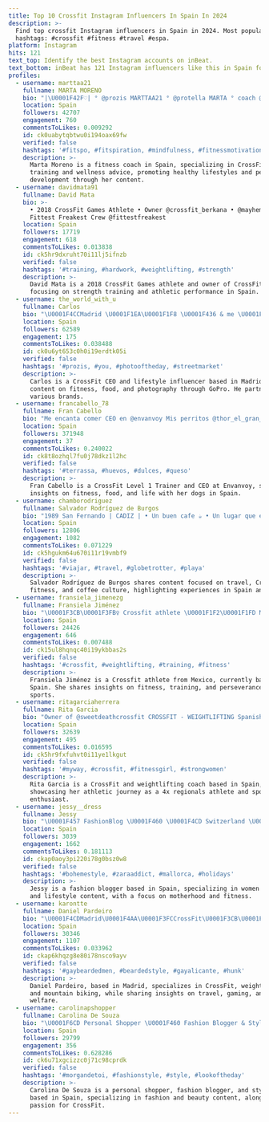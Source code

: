 ```yaml
---
title: Top 10 Crossfit Instagram Influencers In Spain In 2024
description: >-
  Find top crossfit Instagram influencers in Spain in 2024. Most popular
  hashtags: #crossfit #fitness #travel #espa.
platform: Instagram
hits: 121
text_top: Identify the best Instagram accounts on inBeat.
text_bottom: inBeat has 121 Instagram influencers like this in Spain for you to work with.
profiles:
  - username: marttaa21
    fullname: MARTA MORENO
    bio: "|\U0001F42F♡| ° @prozis MARTTAA21 ° @protella MARTA ° coach @crossfitlambda \U0001F3CB\U0001F3FD‍♀️ ASESORÍAS \U0001F4E9 marttaa21@hotmail.com ENTRENA CONMIGO 19€ TODO UN AÑO\U0001F4F2"
    location: Spain
    followers: 42707
    engagement: 760
    commentsToLikes: 0.009292
    id: ck0uabytqbtwu0i194oax69fw
    verified: false
    hashtags: '#fitspo, #fitspiration, #mindfulness, #fitnessmotivation'
    description: >-
      Marta Moreno is a fitness coach in Spain, specializing in CrossFit
      training and wellness advice, promoting healthy lifestyles and personal
      development through her content.
  - username: davidmata91
    fullname: David Mata
    bio: >-
      • 2018 CrossFit Games Athlete • Owner @crossfit_berkana • @mayhemathlete •
      Fittest Freakest Crew @fittestfreakest
    location: Spain
    followers: 17719
    engagement: 618
    commentsToLikes: 0.013838
    id: ck5hr9dxruht70i11lj5ifnzb
    verified: false
    hashtags: '#training, #hardwork, #weightlifting, #strength'
    description: >-
      David Mata is a 2018 CrossFit Games athlete and owner of CrossFit Berkana,
      focusing on strength training and athletic performance in Spain.
  - username: the_world_with_u
    fullname: Carlos
    bio: "\U0001F4CCMadrid \U0001F1EA\U0001F1F8 \U0001F436 & me \U0001F4F7GoPro & CrossFit CEO @lof4fud \U0001F374\U0001F354\U0001F355\U0001F363\U0001F60B Ambassador @thundernoise_brand \U0001F455 @77feettraining \U0001F3CB\U0001F3FB‍♂️\U0001F4AA\U0001F3FC"
    location: Spain
    followers: 62589
    engagement: 175
    commentsToLikes: 0.038488
    id: ck0u6yt653c0h0i19erdtk05i
    verified: false
    hashtags: '#prozis, #you, #photooftheday, #streetmarket'
    description: >-
      Carlos is a CrossFit CEO and lifestyle influencer based in Madrid, sharing
      content on fitness, food, and photography through GoPro. He partners with
      various brands.
  - username: francabello_78
    fullname: Fran Cabello
    bio: "Me encanta comer CEO en @envanvoy Mis perritos @thor_el_gran_minibull \U0001F3CB‍\U0001F4AA CrossFit L-1 Trainer"
    location: Spain
    followers: 371948
    engagement: 37
    commentsToLikes: 0.240022
    id: ck8t8ozhql7fu0j78dkz1l2hc
    verified: false
    hashtags: '#terrassa, #huevos, #dulces, #queso'
    description: >-
      Fran Cabello is a CrossFit Level 1 Trainer and CEO at Envanvoy, sharing
      insights on fitness, food, and life with her dogs in Spain.
  - username: chamborodriguez
    fullname: Salvador Rodríguez de Burgos
    bio: "1989 San Fernando | CADIZ | • Un buen cafe ☕️ • Un lugar que explorar \U0001F30D • CrossFit \U0001F3CB\U0001F3FC‍♂️ • Salvador@flapinkgo.es \U0001F4E9 \U0001F4CD Getafe | MADRID | \U0001F1EA\U0001F1F8"
    location: Spain
    followers: 12806
    engagement: 1082
    commentsToLikes: 0.071229
    id: ck5hgukm64u670i11r19vmbf9
    verified: false
    hashtags: '#viajar, #travel, #globetrotter, #playa'
    description: >-
      Salvador Rodríguez de Burgos shares content focused on travel, CrossFit
      fitness, and coffee culture, highlighting experiences in Spain and beyond.
  - username: fransiela_jimenezg
    fullname: Fransiela Jiménez
    bio: "\U0001F3CB\U0001F3FB‍♀️ Crossfit athlete \U0001F1F2\U0001F1FD México | El que persevera alcanza \U0001F64C\U0001F3FC\U0001F493 \U0001F4AA\U0001F3FC1x crossfit games athlete \U0001F4DA Comercio Internacional"
    location: Spain
    followers: 24426
    engagement: 646
    commentsToLikes: 0.007488
    id: ck15ul8hqnqc40i19ykbbas2s
    verified: false
    hashtags: '#crossfit, #weightlifting, #training, #fitness'
    description: >-
      Fransiela Jiménez is a Crossfit athlete from Mexico, currently based in
      Spain. She shares insights on fitness, training, and perseverance in
      sports.
  - username: ritagarciaherrera
    fullname: Rita Garcia
    bio: "Owner of @sweetdeathcrossfit CROSSFIT - WEIGHTLIFTING Spanish\U0001F1EA\U0001F1F8-Sports-Dogs lover 4x #regionalsathlete 2x fittest in Spain \U0001F53B❤️SPONSOR❤️\U0001F53B"
    location: Spain
    followers: 32639
    engagement: 495
    commentsToLikes: 0.016595
    id: ck5hr9fxfuhvt0i11ye1lkgut
    verified: false
    hashtags: '#myway, #crossfit, #fitnessgirl, #strongwomen'
    description: >-
      Rita Garcia is a CrossFit and weightlifting coach based in Spain,
      showcasing her athletic journey as a 4x regionals athlete and sports
      enthusiast.
  - username: jessy__dress
    fullname: Jessy
    bio: "\U0001F457 FashionBlog \U0001F460 \U0001F4CD Switzerland \U0001F491 Mom of 3 girls \U0001F3CB️‍♀️ Crossfit Girl ✉️ Contact : jessydress1@gmail.com"
    location: Spain
    followers: 3039
    engagement: 1662
    commentsToLikes: 0.181113
    id: ckap0aoy3pi220i78g0bsz0w8
    verified: false
    hashtags: '#bohemestyle, #zaraaddict, #mallorca, #holidays'
    description: >-
      Jessy is a fashion blogger based in Spain, specializing in women's fashion
      and lifestyle content, with a focus on motherhood and fitness.
  - username: karontte
    fullname: Daniel Pardeiro
    bio: "\U0001F4CDMadrid\U0001F4AA\U0001F3FCCrossFit\U0001F3CB\U0001F3FB‍♂️Weightlifting\U0001F6B5\U0001F3FC‍♂️Mtb ✈️Travel\U0001F3AEvideogames\U0001F436Animals ❌No grindr,scruff or similar.If u see a pic of me there,report"
    location: Spain
    followers: 30346
    engagement: 1107
    commentsToLikes: 0.033962
    id: ckap6khqzg8e80i78nsco9ayv
    verified: false
    hashtags: '#gaybeardedmen, #beardedstyle, #gayalicante, #hunk'
    description: >-
      Daniel Pardeiro, based in Madrid, specializes in CrossFit, weightlifting,
      and mountain biking, while sharing insights on travel, gaming, and animal
      welfare.
  - username: carolinapshopper
    fullname: Carolina De Souza
    bio: "\U0001F6CD Personal Shopper \U0001F460 Fashion Blogger & Stylist \U0001F484 Beauty \U0001F3CB\U0001F3FD‍♀️ Crossfit addict \U0001F457 15%Shein”carolinapshopper15” ⚠️ 21buttons.com/carolinapshopper/ \U0001F4CD Elx"
    location: Spain
    followers: 29799
    engagement: 356
    commentsToLikes: 0.628286
    id: ck6u71xgcizzc0j71c98cprdk
    verified: false
    hashtags: '#morgandetoi, #fashionstyle, #style, #lookoftheday'
    description: >-
      Carolina De Souza is a personal shopper, fashion blogger, and stylist
      based in Spain, specializing in fashion and beauty content, along with a
      passion for CrossFit.
---
```



